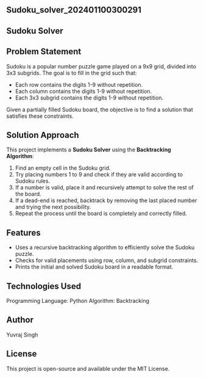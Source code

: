 ## Sudoku_solver_202401100300291
## Sudoku Solver

## Problem Statement
Sudoku is a popular number puzzle game played on a 9x9 grid, divided into 3x3 subgrids. The goal is to fill in the grid such that:
- Each row contains the digits 1-9 without repetition.
- Each column contains the digits 1-9 without repetition.
- Each 3x3 subgrid contains the digits 1-9 without repetition.

Given a partially filled Sudoku board, the objective is to find a solution that satisfies these constraints.

## Solution Approach
This project implements a **Sudoku Solver** using the **Backtracking Algorithm**:
1. Find an empty cell in the Sudoku grid.
2. Try placing numbers 1 to 9 and check if they are valid according to Sudoku rules.
3. If a number is valid, place it and recursively attempt to solve the rest of the board.
4. If a dead-end is reached, backtrack by removing the last placed number and trying the next possibility.
5. Repeat the process until the board is completely and correctly filled.

## Features
- Uses a recursive backtracking algorithm to efficiently solve the Sudoku puzzle.
- Checks for valid placements using row, column, and subgrid constraints.
- Prints the initial and solved Sudoku board in a readable format.

## Technologies Used
Programming Language: Python
Algorithm: Backtracking

## Author
Yuvraj Singh

## License
This project is open-source and available under the MIT License.

